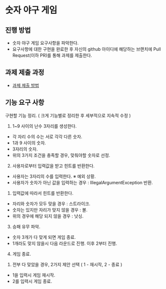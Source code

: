 # 숫자 야구 게임
## 진행 방법
* 숫자 야구 게임 요구사항을 파악한다.
* 요구사항에 대한 구현을 완료한 후 자신의 github 아이디에 해당하는 브랜치에 Pull Request(이하 PR)를 통해 과제를 제출한다.

## 과제 제출 과정
* [과제 제출 방법](https://github.com/next-step/nextstep-docs/tree/master/precourse)

## 기능 요구 사항
구현할 기능 정리. ( 크게 기능별로 정리한 후 세부적으로 지속적 수정 )
1. 1~9 사이의 난수 3자리를 생성한다. 
 - 각 자리 수의 수는 서로 각각 다른 숫자.
 - 1과 9 사이의 숫자.
 - 3자리의 숫자.
 - 위의 3가지 조건을 충족할 경우, 맞춰야할 숫자로 선정.
2. 사용자로부터 입력값을 받고 힌트를 반환한다.
 - 사용자는 3자리의 수를 입력한다.
※ 예외 상황.
 - 사용자가 숫자가 아닌 값을 입력하는 경우 : IllegalArgumentException 반환.
1) 입력값에 따라서 힌트를 반환한다. 
 - 자리와 숫자가 모두 맞을 경우 : 스트라이크.
 - 숫자는 있지만 자리가 맞지 않을 경우 : 볼.
 - 위의 경우에 해당 되지 않을 경우 : 낫싱.
3. 승패 유무 파악.
 - 숫자 3개가 다 맞게 되면 게임 종료.
 - 1개라도 맞지 않을시 다음 라운드로 진행. 이후 2부터 진행.
4. 게임 종료.
1) 전부 다 맞았을 경우, 2가지 제안 선택 ( 1 - 재시작, 2 - 종료 )
 - 1을 입력시 게임 재시작.
 - 2를 입력시 게임 종료.